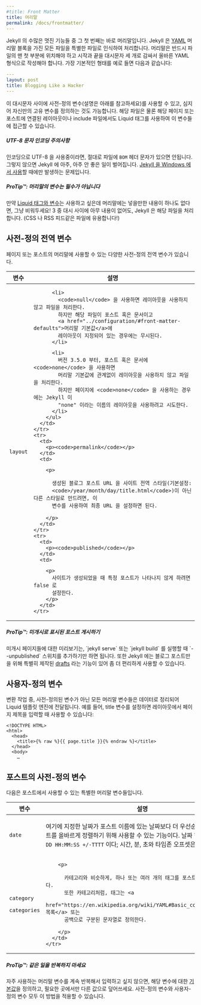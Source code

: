```yaml
---
#title: Front Matter
title: 머리말
permalink: /docs/frontmatter/
---
```


<!--
The front matter is where Jekyll starts to get really cool. Any file that
contains a [YAML](http://yaml.org/) front matter block will be processed by
Jekyll as a special file. The front matter must be the first thing in the file
and must take the form of valid YAML set between triple-dashed lines. Here is a
basic example:
-->
Jekyll 의 수많은 멋진 기능들 중 그 첫 번째는 바로 머리말입니다.
Jekyll 은 [YAML](http://yaml.org/) 머리말 블록을 가진 모든 파일을 특별한 파일로 인식하여 처리합니다.
머리말은 반드시 파일의 맨 첫 부분에 위치해야 하고
시작과 끝을 대시문자 세 개로 감싸서 올바른 YAML 형식으로 작성해야 합니다.
가장 기본적인 형태를 예로 들면 다음과 같습니다:

```yaml
---
layout: post
title: Blogging Like a Hacker
---
```

<!--
Between these triple-dashed lines, you can set predefined variables (see below
for a reference) or even create custom ones of your own. These variables will
then be available to you to access using Liquid tags both further down in the
file and also in any layouts or includes that the page or post in question
relies on.
-->
이 대시문자 사이에 사전-정의 변수(설명은 아래를 참고하세요)를
사용할 수 있고, 심지어 자신만의 고유 변수를 정의하는 것도
가능합니다. 해당 파일은 물론 해당 페이지 또는 포스트에 연결된
레이아웃이나 include 파일에서도 Liquid 태그를 사용하여 이 변수들에
접근할 수 있습니다.

<div class="note warning">
<!--
  <h5>UTF-8 Character Encoding Warning</h5>
  <p>
    If you use UTF-8 encoding, make sure that no <code>BOM</code> header
    characters exist in your files or very, very bad things will happen to
    Jekyll. This is especially relevant if you’re running
    <a href="../windows/">Jekyll on Windows</a>.
  </p>
-->
  <h5>UTF-8 문자 인코딩 주의사항</h5>
  <p>
    인코딩으로 UTF-8 을 사용중이라면, 절대로 파일에 <code>BOM</code> 헤더
    문자가 있으면 안됩니다. 그렇지 않으면 Jekyll 에 아주, 아주 안 좋은
    일이 벌어집니다.
    <a href="../windows/">Jekyll 을 Windows 에서 사용</a>할 때에만 발생하는 문제입니다.
  </p>
</div>

<div class="note">
<!--
  <h5>ProTip™: Front Matter Variables Are Optional</h5>
  <p>
    If you want to use <a href="../variables/">Liquid tags and variables</a>
    but don’t need anything in your front matter, just leave it empty! The set
    of triple-dashed lines with nothing in between will still get Jekyll to
    process your file. (This is useful for things like CSS and RSS feeds!)
  </p>
-->
  <h5>ProTip™: 머리말의 변수는 필수가 아닙니다</h5>
  <p>
    만약 <a href="../variables/">Liquid 태그와 변수</a>는 사용하고 싶은데
    머리말에는 넣을만한 내용이 하나도 없다면, 그냥 비워두세요!
    3 중 대시 사이에 아무 내용이 없어도, Jekyll 은 해당 파일을
    처리합니다. (CSS 나 RSS 피드같은 파일에 유용합니다!)
  </p>
</div>

<!--
## Predefined Global Variables
-->
## 사전-정의 전역 변수

<!--
There are a number of predefined global variables that you can set in the
front matter of a page or post.
-->
페이지 또는 포스트의 머리말에 사용할 수 있는 다양한 사전-정의 전역 변수가
있습니다.

<div class="mobile-side-scroller">
<table>
  <thead>
    <tr>
<!--
      <th>Variable</th>
      <th>Description</th>
-->
      <th>변수</th>
      <th>설명</th>
    </tr>
  </thead>
  <tbody>
    <tr>
      <td>
        <p><code>layout</code></p>
      </td>
      <td>
<!--
        <p>

          If set, this specifies the layout file to use. Use the layout file
          name without the file extension. Layout files must be placed in the
          <code>_layouts</code> directory.

        </p>
-->
        <p>

          사용할 레이아웃 파일을 지정한다. 레이아웃 파일명에서 확장자를 제외한
          나머지 부분만 입력한다. 레이아웃 파일은 반드시 <code>_layouts</code>
          디렉토리에 존재해야 한다.

        </p>
        <ul>
<!--
          <li>
            Using <code>null</code> will produce a file without using a layout
            file. However this is overridden if the file is a post/document and has a
            layout defined in the <a href="../configuration/#front-matter-defaults">
            frontmatter defaults</a>.
          </li>
-->
          <li>
            <code>null</code> 을 사용하면 레이아웃을 사용하지 않고 파일을 처리한다.
            하지만 해당 파일이 포스트 혹은 문서이고
            <a href="../configuration/#front-matter-defaults">머리말 기본값</a>에
            레이아웃이 지정되어 있는 경우에는 무시된다.
          </li>
<!--
          <li>
            Starting from version 3.5.0, using <code>none</code> in a post/document will
            produce a file without using a layout file regardless of frontmatter defaults.
            Using <code>none</code> in a page, however, will cause Jekyll to attempt to
            use a layout named "none".
          </li>
-->
          <li>
            버전 3.5.0 부터, 포스트 혹은 문서에 <code>none</code> 을 사용하면
            머리말 기본값에 관계없이 레이아웃을 사용하지 않고 파일을 처리한다.
            하지만 페이지에 <code>none</code> 을 사용하는 경우에는 Jekyll 이
            "none" 이라는 이름의 레이아웃을 사용하려고 시도한다.
          </li>
        </ul>
      </td>
    </tr>
    <tr>
      <td>
        <p><code>permalink</code></p>
      </td>
      <td>
<!--
        <p>

          If you need your processed blog post URLs to be something other than
          the site-wide style (default <code>/year/month/day/title.html</code>), then you can set
          this variable and it will be used as the final URL.

        </p>
-->
        <p>

          생성된 블로그 포스트 URL 을 사이트 전역 스타일(기본설정:
          <code>/year/month/day/title.html</code>)이 아닌 다른 스타일로 만드려면, 이
          변수를 사용하여 최종 URL 을 설정하면 된다.

        </p>
      </td>
    </tr>
    <tr>
      <td>
        <p><code>published</code></p>
      </td>
      <td>
<!--
        <p>
          Set to false if you don’t want a specific post to show up when the
          site is generated.
        </p>
-->
        <p>
          사이트가 생성되었을 때 특정 포스트가 나타나지 않게 하려면 false 로
          설정한다.
        </p>
      </td>
    </tr>
  </tbody>
</table>
</div>

<div class="note">
<!--
  <h5>ProTip™: Render Posts Marked As Unpublished</h5>
  <p>
    To preview unpublished pages, simply run `jekyll serve` or `jekyll build`
    with the `--unpublished` switch. Jekyll also has a handy <a href="../drafts/">drafts</a>
    feature tailored specifically for blog posts.
  </p>
-->
  <h5>ProTip™: 미개시로 표시된 포스트 게시하기</h5>
  <p>
    미개시 페이지들에 대한 미리보기는, `jekyll serve` 또는 `jekyll build` 를 실행할 때
    `--unpublished` 스위치를 추가하기만 하면 됩니다. 또한 Jekyll 에는 블로그 포스트만을
    위해 특별히 제작된 <a href="../drafts/">drafts</a> 라는 기능이 있어 좀 더 편리하게 사용할 수 있습니다.
  </p>
</div>

<!--
## Custom Variables
-->
## 사용자-정의 변수

<!--
Any variables in the front matter that are not predefined are mixed into the
data that is sent to the Liquid templating engine during the conversion. For
instance, if you set a title, you can use that in your layout to set the page
title:
-->
변환 작업 중, 사전-정의된 변수가 아닌 모든 머리말 변수들은 데이터로
정리되어 Liquid 템플릿 엔진에 전달됩니다. 예를 들어, title 변수를
설정하면 레이아웃에서 페이지 제목을 입력할 때 사용할 수
있습니다:

```liquid
<!DOCTYPE HTML>
<html>
  <head>
    <title>{% raw %}{{ page.title }}{% endraw %}</title>
  </head>
  <body>
    …
```

<!--
## Predefined Variables for Posts
-->
## 포스트의 사전-정의 변수

<!--
These are available out-of-the-box to be used in the front matter for a post.
-->
다음은 포스트에서 사용할 수 있는 특별한 머리말 변수들입니다.

<div class="mobile-side-scroller">
<table>
  <thead>
    <tr>
<!--
      <th>Variable</th>
      <th>Description</th>
-->
      <th>변수</th>
      <th>설명</th>
    </tr>
  </thead>
  <tbody>
    <tr>
      <td>
        <p><code>date</code></p>
      </td>
      <td>
<!--
        <p>
          A date here overrides the date from the name of the post. This can be
          used to ensure correct sorting of posts. A date is specified in the
          format <code>YYYY-MM-DD HH:MM:SS +/-TTTT</code>; hours, minutes, seconds, and timezone offset
          are optional.
        </p>
-->
        <p>
          여기에 지정한 날짜가 포스트 이름에 있는 날짜보다 더 우선순위가 높다.
          포스트를 올바르게 정렬하기 위해 사용할 수 있는 기능이다. 날짜 형식은
          <code>YYYY-MM-DD HH:MM:SS +/-TTTT</code> 이다; 시간, 분, 초와 타임존
          오프셋은 선택사항이다.
        </p>
      </td>
    </tr>
    <tr>
      <td>
        <p><code>category</code></p>
        <p><code>categories</code></p>
      </td>
      <td>
<!--
        <p>

          Instead of placing posts inside of folders, you can specify one or
          more categories that the post belongs to. When the site is generated
          the post will act as though it had been set with these categories
          normally. Categories (plural key) can be specified as a <a
          href="https://en.wikipedia.org/wiki/YAML#Basic_components">YAML list</a> or a
          space-separated string.

        </p>
-->
        <p>

          포스트를 폴더 안에 넣는 대신, 포스트에 하나 또는 여러 개의 카테고리를
          지정할 수도 있다. 사이트 생성 작업 중에 이 포스트들은 보통 방식으로
          카테고리가 할당된 것과 동일하게 작동한다. 카테고리들(복수형)은 <a
          href="https://en.wikipedia.org/wiki/YAML#Basic_components">YAML 목록</a> 또는
          공백으로 구분된 문자열로 정의한다.


        </p>
      </td>
    </tr>
    <tr>
      <td>
        <p><code>tags</code></p>
      </td>
      <td>
<!--
        <p>

          Similar to categories, one or multiple tags can be added to a post.
          Also like categories, tags can be specified as a <a
          href="https://en.wikipedia.org/wiki/YAML#Basic_components">YAML list</a> or a
          space-separated string.

        </p>
-->
        <p>

          카테고리와 비슷하게, 하나 또는 여러 개의 태그를 포스트에 추가할 수 있다.
          또한 카테고리처럼, 태그는 <a
          href="https://en.wikipedia.org/wiki/YAML#Basic_components">YAML 목록</a> 또는
          공백으로 구분된 문자열로 정의한다.

        </p>
      </td>
    </tr>
  </tbody>
</table>
</div>

<div class="note">
<!--
  <h5>ProTip™: Don't repeat yourself</h5>
  <p>
    If you don't want to repeat your frequently used front matter variables
    over and over, just define <a href="../configuration/#front-matter-defaults" title="Front Matter defaults">defaults</a>
    for them and only override them where necessary (or not at all). This works
    both for predefined and custom variables.
  </p>
-->
  <h5>ProTip™: 같은 일을 반복하지 마세요</h5>
  <p>
    자주 사용하는 머리말 변수를 계속 반복해서 입력하고 싶지 않으면, 해당 변수에
    대한 <a href="../configuration/#front-matter-defaults" title="Front Matter defaults">기본값</a>을
    정의하고, 필요한 곳에서만 다른 값으로 덮어쓰세요. 사전-정의 변수와
    사용자-정의 변수 모두 이 방법을 적용할 수 있습니다.
  </p>
</div>
